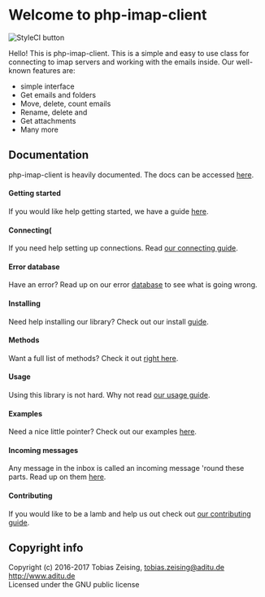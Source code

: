 Welcome to php-imap-client
===================
![StyleCI button](https://styleci.io/repos/15479057/shield?branch=master)    

Hello! This is php-imap-client. This is a simple and easy to use class for connecting to imap servers and working with the emails inside. Our well-known features are:
 - simple interface
 - Get emails and folders
 - Move, delete, count emails
 - Rename, delete and
 - Get attachments
 - Many more

Documentation
-------------
php-imap-client is heavily documented. The docs can be accessed [here](http://ssilence.github.io/php-imap-client/index.html).
#### Getting started
If you would like help getting started, we have a guide [here](http://ssilence.github.io/php-imap-client/gettingstarted.html).
#### Connecting(
If you need help setting up connections. Read [our connecting guide](http://ssilence.github.io/php-imap-client/connecting.html).
#### Error database
Have an error? Read up on our error [database](http://ssilence.github.io/php-imap-client/errordb.html) to see what is going wrong.
#### Installing
Need help installing our library? Check out our install [guide](http://ssilence.github.io/php-imap-client/installing.html).
#### Methods
Want a full list of methods? Check it out [right here](http://ssilence.github.io/php-imap-client/methods.html).
#### Usage
Using this library is not hard. Why not read [our usage guide](http://ssilence.github.io/php-imap-client/usage.html).
#### Examples
Need a nice little pointer? Check out our examples [here](http://ssilence.github.io/php-imap-client/examples.html).
#### Incoming messages
Any message in the inbox is called an incoming message 'round these parts. Read up on them [here](http://ssilence.github.io/php-imap-client/incomingmessage.html).
#### Contributing
If you would like to be a lamb and help us out check out [our contributing guide](http://ssilence.github.io/php-imap-client/contributing.html).

Copyright info
----------
Copyright (c) 2016-2017 Tobias Zeising, tobias.zeising@aditu.de  
http://www.aditu.de  
Licensed under the GNU public license
